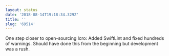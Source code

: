 ```yaml
---
layout: status
date: '2018-08-14T19:18:34.329Z'
title: ''
slug: '69514'
---
```

One step closer to open-sourcing Icro: Added SwiftLint and fixed hundreds of warnings. Should have done this from the beginning but development was a rush.
